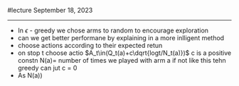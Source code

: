 
#lecture 
September 18, 2023

---

- In $\epsilon$ - greedy we chose arms to random to encourage exploration
- can we get better performane by explaining in a more inlligent method
- choose actions according to their expected retun
- on stop t choose actio
$A_t\in(Q_t(a)+c\dqrt{logt/N_t(a)})$ 
c is a positive constn
N(a)= number of times we played with arm a
if not like this tehn greedy can jut c  = 0
- As N(a))